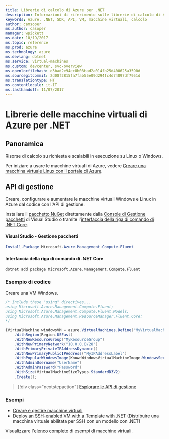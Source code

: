 ```yaml
---
title: Librerie di calcolo di Azure per .NET
description: Informazioni di riferimento sulle librerie di calcolo di Azure per .NET
keywords: Azure, .NET, SDK, API, VM, macchine virtuali, calcolo
author: camsoper
ms.author: casoper
manager: wpickett
ms.date: 10/19/2017
ms.topic: reference
ms.prod: azure
ms.technology: azure
ms.devlang: dotnet
ms.service: virtual-machines
ms.custom: devcenter, svc-overview
ms.openlocfilehash: d3bad2e94ec8b08bad2a014fb25d400625a3590d
ms.sourcegitcommit: 2d08f2815fa7fab55e09d294fc4d74897df7951d
ms.translationtype: HT
ms.contentlocale: it-IT
ms.lasthandoff: 11/07/2017
---
```

# <a name="azure-virtual-machine-libraries-for-net"></a>Librerie delle macchine virtuali di Azure per .NET

## <a name="overview"></a>Panoramica

Risorse di calcolo su richiesta e scalabili in esecuzione su Linux o Windows.

Per iniziare a usare le macchine virtuali di Azure, vedere [Creare una macchina virtuale Linux con il portale di Azure](https://review.docs.microsoft.com/en-us/azure/virtual-machines/linux/quick-create-portal).

## <a name="management-apis"></a>API di gestione

Creare, configurare e aumentare le macchine virtuali Windows e Linux in Azure dal codice con l'API di gestione.

Installare il [pacchetto NuGet](https://www.nuget.org/packages/Microsoft.Azure.Management.Compute.Fluent) direttamente dalla [Console di Gestione pacchetti][PackageManager] di Visual Studio o tramite l'[interfaccia della riga di comando di .NET Core][DotNetCLI].

#### <a name="visual-studio-package-manager"></a>Visual Studio - Gestione pacchetti

```powershell
Install-Package Microsoft.Azure.Management.Compute.Fluent
```

#### <a name="net-core-cli"></a>Interfaccia della riga di comando di .NET Core

```bash
dotnet add package Microsoft.Azure.Management.Compute.Fluent
```

### <a name="code-example"></a>Esempio di codice

Creare una VM Windows.

```csharp
/* Include these "using" directives...
using Microsoft.Azure.Management.Compute.Fluent;
using Microsoft.Azure.Management.Compute.Fluent.Models;
using Microsoft.Azure.Management.ResourceManager.Fluent.Core;
*/

IVirtualMachine windowsVM = azure.VirtualMachines.Define("MyVirtualMachine")
    .WithRegion(Region.USEast)
    .WithNewResourceGroup("MyResourceGroup")
    .WithNewPrimaryNetwork("10.0.0.0/28")
    .WithPrimaryPrivateIPAddressDynamic()
    .WithNewPrimaryPublicIPAddress("MyIPAddressLabel")
    .WithPopularWindowsImage(KnownWindowsVirtualMachineImage.WindowsServer2012R2Datacenter)
    .WithAdminUsername("UserName")
    .WithAdminPassword("Password")
    .WithSize(VirtualMachineSizeTypes.StandardD3V2)
    .Create();
```

> [!div class="nextstepaction"]
> [Esplorare le API di gestione](https://docs.microsoft.com/en-us/dotnet/api/overview/azure/virtualmachines/management?view=azure-dotnet)

### <a name="samples"></a>Esempi

* [Creare e gestire macchine virtuali](/dotnet/azure/dotnet-sdk-azure-virtual-machine-samples)
* [Deploy an SSH-enabled VM with a Template with .NET](https://azure.microsoft.com/en-us/resources/samples/resource-manager-dotnet-template-deployment/) (Distribuire una macchina virtuale abilitata per SSH con un modello con .NET)

Visualizzare l'[elenco completo](https://azure.microsoft.com/en-us/resources/samples/?platform=dotnet&term=VM) di esempi di macchine virtuali.

[PackageManager]: https://docs.microsoft.com/nuget/tools/package-manager-console
[DotNetCLI]: https://docs.microsoft.com/dotnet/core/tools/dotnet-add-package
